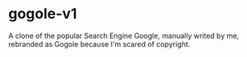 # gogole-v1
A clone of the popular Search Engine Google, manually writed by me, rebranded as Gogole because I'm scared of copyright.
